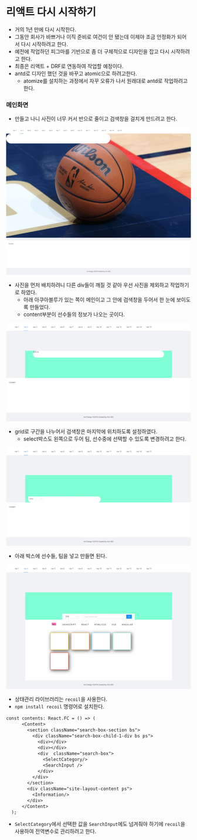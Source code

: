 # 리액트 다시 시작하기

- 거의 1년 만에 다시 시작한다.
- 그동안 회사가 바쁘거나 이직 준비로 여건이 안 됐는데 이제야 조금 안정화가 되어서 다시 시작하려고 한다.
- 예전에 작업하던 피그마를 기반으로 좀 더 구체적으로 디자인을 잡고 다시 시작하려고 한다.
- 최종은 리액트 + DRF로 연동하여 작업할 예정이다.
- antd로 디자인 했던 것을 바꾸고 atomic으로 하려고한다. 
  - atomize를 설치하는 과정에서 자꾸 오류가 나서 원래대로 antd로 작업하려고 한다.


### 메인화면

- 만들고 나니 사진이 너무 커서 반으로 줄이고 검색창을 걸치게 만드려고 한다.

![nba_react_01](img/nba_react_01.jpg)

- 사진을 먼저 배치하려니 다른 div들이 깨질 것 같아 우선 사진을 제외하고 작업하기로 하였다.
  - 아래 아쿠아블루가 있는 쪽이 메인이고 그 안에 검색창을 두어서 한 눈에 보이도록 만들었다.
  - content부분이 선수들의 정보가 나오는 곳이다.

![nba_react_02](img/nba_react_02.jpg)

- grid로 구간을 나누어서 검색창은 마지막에 위치하도록 설정하였다.
  - select박스도 왼쪽으로 두어 팀, 선수중에 선택할 수 있도록 변경하려고 한다.

![nba_react_03](img/nba_react_03.jpg)

- 아래 박스에 선수들, 팀을 넣고 만들면 된다.

![nba_react_04](img/nba_react_04.jpg)

- 상태관리 라이브러리는 `recoil`을 사용한다.
- `npm install recoil` 명령어로 설치한다.

```react
const contents: React.FC = () => (
      <Content>
        <section className="search-box-section bs">
          <div className="search-box-child-1-div bs ps">
            <div></div>
            <div></div>
            <div  className="search-box">
              <SelectCategory/>
              <SearchInput />
            </div>
          </div>
        </section>
        <div className="site-layout-content ps">
          <Information/>
        </div>
      </Content>
  );
```

- `SelectCategory`에서 선택한 값을 `SearchInput`에도 넘겨줘야 하기에 `recoil`을 사용하여 전역변수로 관리하려고 한다.